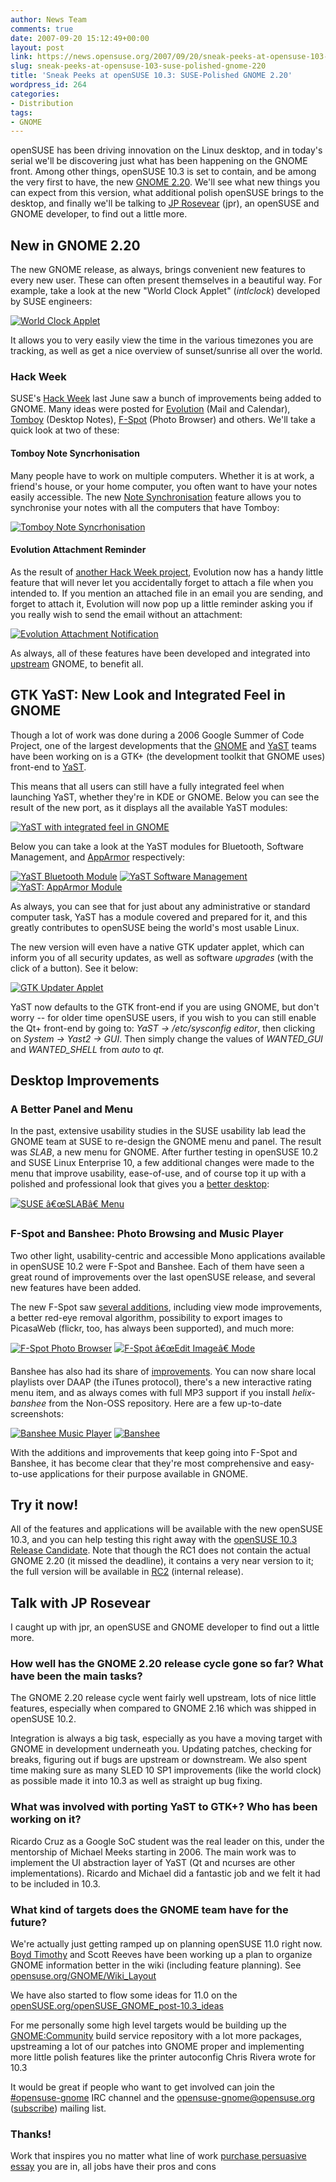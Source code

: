 ```yaml
---
author: News Team
comments: true
date: 2007-09-20 15:12:49+00:00
layout: post
link: https://news.opensuse.org/2007/09/20/sneak-peeks-at-opensuse-103-suse-polished-gnome-220/
slug: sneak-peeks-at-opensuse-103-suse-polished-gnome-220
title: 'Sneak Peeks at openSUSE 10.3: SUSE-Polished GNOME 2.20'
wordpress_id: 264
categories:
- Distribution
tags:
- GNOME
---
```


openSUSE has been driving innovation on the Linux desktop, and in today's serial we'll be discovering just what has been happening on the GNOME front. Among other things, openSUSE 10.3 is set to contain, and be among the very first to have, the new [GNOME 2.20](http://www.gnome.org/start/2.20/notes/en/). We'll see what new things you can expect from this version, what additional polish openSUSE brings to the desktop, and finally we'll be talking to [JP Rosevear](http://en.opensuse.org/User:Jproseve) (jpr), an openSUSE and GNOME developer, to find out a little more.

<!-- more -->


## New in GNOME 2.20


The new GNOME release, as always, brings convenient new features to every new user. These can often present themselves in a beautiful way. For example, take a look at the new "World Clock Applet" (_intlclock_) developed by SUSE engineers:


[![World Clock Applet](//news.opensuse.org/wp-content/uploads/2007/09/evolution-attachment-notification_thumb1.jpg)](//news.opensuse.org/wp-content/uploads/2007/09/evolution-attachment-notification1.png)


It allows you to very easily view the time in the various timezones you are tracking, as well as get a nice overview of sunset/sunrise all over the world.


### Hack Week


SUSE's [Hack Week](http://idea.opensuse.org/content/hackweek) last June saw a bunch of improvements being added to GNOME. Many ideas were posted for [Evolution](http://idea.opensuse.org/content/tag/evolution) (Mail and Calendar), [Tomboy](http://idea.opensuse.org/content/tag/tomboy) (Desktop Notes), [F-Spot](http://idea.opensuse.org/content/tag/f-spot) (Photo Browser) and others. We'll take a quick look at two of these:


#### Tomboy Note Syncrhonisation


Many people have to work on multiple computers. Whether it is at work, a friend's house, or your home computer, you often want to have your notes easily accessible. The new [Note Synchronisation](http://idea.opensuse.org/content/ideas/tomboy-note-synchronization) feature allows you to synchronise your notes with all the computers that have Tomboy:


[![Tomboy Note Syncrhonisation](//news.opensuse.org/wp-content/uploads/2007/09/tomboy-sync_thumb.jpg)](//news.opensuse.org/wp-content/uploads/2007/09/tomboy-sync.png)





#### Evolution Attachment Reminder


As the result of [another Hack Week project](http://idea.opensuse.org/content/ideas/evolution-plugin-attachment-reminder), Evolution now has a handy little feature that will never let you accidentally forget to attach a file when you intended to. If you mention an attached file in an email you are sending, and forget to attach it, Evolution will now pop up a little reminder asking you if you really wish to send the email without an attachment:


[![Evolution Attachment Notification](//news.opensuse.org/wp-content/uploads/2007/09/evolution-attachment-notification_thumb.jpg)](//news.opensuse.org/wp-content/uploads/2007/09/evolution-attachment-notification.png)


As always, all of these features have been developed and integrated into [upstream](http://en.wikipedia.org/wiki/Upstream_%28open_source%29) GNOME, to benefit all.


## GTK YaST: New Look and Integrated Feel in GNOME


Though a lot of work was done during a 2006 Google Summer of Code Project, one of the largest developments that the [GNOME](http://opensuse.org/GNOME_Team) and [YaST](http://opensuse.org/YaST_Team) teams have been working on is a GTK+ (the development toolkit that GNOME uses) front-end to [YaST](http://opensuse.org/YaST).

This means that all users can still have a fully integrated feel when launching YaST, whether they're in KDE or GNOME. Below you can see the result of the new port, as it displays all the available YaST modules:


[![YaST with integrated feel in GNOME](//news.opensuse.org/wp-content/uploads/2007/09/gtk-yast_thumb.jpg)](//news.opensuse.org/wp-content/uploads/2007/09/gtk-yast.png)


Below you can take a look at the YaST modules for Bluetooth, Software Management, and [AppArmor](http://en.opensuse.org/AppArmor) respectively:


[![YaST Bluetooth Module](//news.opensuse.org/wp-content/uploads/2007/09/yast-bluetooth_thumb.jpg)](//news.opensuse.org/wp-content/uploads/2007/09/yast-bluetooth.png) [![YaST Software Management](//news.opensuse.org/wp-content/uploads/2007/09/software-management_thumb.jpg)](//news.opensuse.org/wp-content/uploads/2007/09/software-management.png) [![YaST: AppArmor Module](//news.opensuse.org/wp-content/uploads/2007/09/yast-apparmour_thumb.jpg)](//news.opensuse.org/wp-content/uploads/2007/09/yast-apparmour.png)


As always, you can see that for just about any administrative or standard computer task, YaST has a module covered and prepared for it, and this greatly contributes to openSUSE being the world's most usable Linux.

The new version will even have a native GTK updater applet, which can inform you of all security updates, as well as software _upgrades_ (with the click of a button). See it below:


[![GTK Updater Applet](//news.opensuse.org/wp-content/uploads/2007/09/updater-applet.png)](//news.opensuse.org/wp-content/uploads/2007/09/updater-applet.png)


YaST now defaults to the GTK front-end if you are using GNOME, but don't worry -- for older time openSUSE users, if you wish to you can still enable the Qt+ front-end by going to: _YaST -> /etc/sysconfig editor_, then clicking on _System -> Yast2 -> GUI_. Then simply change the values of _WANTED_GUI_ and _WANTED_SHELL_ from _auto_ to _qt_.


## Desktop Improvements




### A Better Panel and Menu


In the past, extensive usability studies in the SUSE usability lab lead the GNOME team at SUSE to re-design the GNOME menu and panel. The result was _SLAB_, a new menu for GNOME. After further testing in openSUSE 10.2 and SUSE Linux Enterprise 10, a few additional changes were made to the menu that improve usability, ease-of-use, and of course top it up with a polished and professional look that gives you a [better desktop](http://www.betterdesktop.org):


[![SUSE â€œSLABâ€ Menu](//news.opensuse.org/wp-content/uploads/2007/09/gnome-slab_thumb.jpg)](//news.opensuse.org/wp-content/uploads/2007/09/gnome-slab.png)





### F-Spot and Banshee: Photo Browsing and Music Player


Two other light, usability-centric and accessible Mono applications available in openSUSE 10.2 were F-Spot and Banshee. Each of them have seen a great round of improvements over the last openSUSE release, and several new features have been added.

The new F-Spot saw [several additions](http://f-spot.org/News), including view mode improvements, a better red-eye removal algorithm, possibility to export images to PicasaWeb (flickr, too, has always been supported), and much more:


[![F-Spot Photo Browser](//news.opensuse.org/wp-content/uploads/2007/09/f-spot_thumb.jpg)](//news.opensuse.org/wp-content/uploads/2007/09/f-spot.png) [![F-Spot â€œEdit Imageâ€ Mode](//news.opensuse.org/wp-content/uploads/2007/09/f-spot-editimage_thumb.jpg)](//news.opensuse.org/wp-content/uploads/2007/09/f-spot-editimage.png)


Banshee has also had its share of [improvements](http://banshee-project.org/Releases/0.13.0). You can now share local playlists over DAAP (the iTunes protocol), there's a new interactive rating menu item, and as always comes with full MP3 support if you install _helix-banshee_ from the Non-OSS repository. Here are a few up-to-date screenshots:


[![Banshee Music Player](//news.opensuse.org/wp-content/uploads/2007/09/banshee_thumb.jpg)](//news.opensuse.org/wp-content/uploads/2007/09/banshee.png) [![Banshee ](//news.opensuse.org/wp-content/uploads/2007/09/banshee-mini_thumb.jpg)](//news.opensuse.org/wp-content/uploads/2007/09/banshee-mini.png)


With the additions and improvements that keep going into F-Spot and Banshee, it has become clear that they're most comprehensive and easy-to-use applications for their purpose available in GNOME.


## Try it now!


All of the features and applications will be available with the new openSUSE 10.3, and you can help testing this right away with the [openSUSE 10.3 Release Candidate](//news.opensuse.org/?p=305). Note that though the RC1 does not contain the actual GNOME 2.20 (it missed the deadline), it contains a very near version to it; the full version will be available in [RC2](http://opensuse.org/Roadmap/10.3) (internal release).





## Talk with JP Rosevear


I caught up with jpr, an openSUSE and GNOME developer to find out a little more.


### How well has the GNOME 2.20 release cycle gone so far? What have been the main tasks?


The GNOME 2.20 release cycle went fairly well upstream, lots of nice little features, especially when compared to GNOME 2.16 which was shipped in openSUSE 10.2.

Integration is always a big task, especially as you have a moving target with GNOME in development underneath you.  Updating patches, checking for breaks, figuring out if bugs are upstream or downstream.  We also spent time making sure as many SLED 10 SP1 improvements (like the world clock) as possible made it into 10.3 as well as straight up bug fixing.


### What was involved with porting YaST to GTK+? Who has been working on it?


Ricardo Cruz as a Google SoC student was the real leader on this, under the mentorship of Michael Meeks starting in 2006.  The main work was to implement the UI abstraction layer of YaST (Qt and ncurses are other implementations).  Ricardo and Michael did a fantastic job and we felt it had to be included in 10.3.


### What kind of targets does the GNOME team have for the future?


We're actually just getting ramped up on planning openSUSE 11.0 right now.  [Boyd Timothy](http://en.opensuse.org/User:Btimothy) and Scott Reeves have been working up a plan to organize GNOME information better in the wiki (including feature planning). See [opensuse.org/GNOME/Wiki_Layout](http://en.opensuse.org/GNOME/Wiki_Layout)

We have also started to flow some ideas for 11.0 on the [openSUSE.org/openSUSE_GNOME_post-10.3_ideas](http://en.opensuse.org/OpenSUSE_GNOME_post-10.3_ideas)

For me personally some high level targets would be building up the [GNOME:Community](http://download.opensuse.org/repositories/GNOME:/Community) build service repository with a lot more packages, upstreaming a lot of our patches into GNOME proper and implementing more little polish features like the printer autoconfig Chris Rivera wrote for 10.3

It would be great if people who want to get involved can join the [#opensuse-gnome](irc://irc.freenode.net/opensuse-gnome) IRC channel and the [opensuse-gnome@opensuse.org](http://lists.opensuse.org/opensuse-gnome) ([subscribe](mailto:opensuse-gnome+subscribe@opensuse.org)) mailing list.


### Thanks!

Work that inspires you no matter what line of work [purchase persuasive essay](https://justbuyessay.com/) you are in, all jobs have their pros and cons
